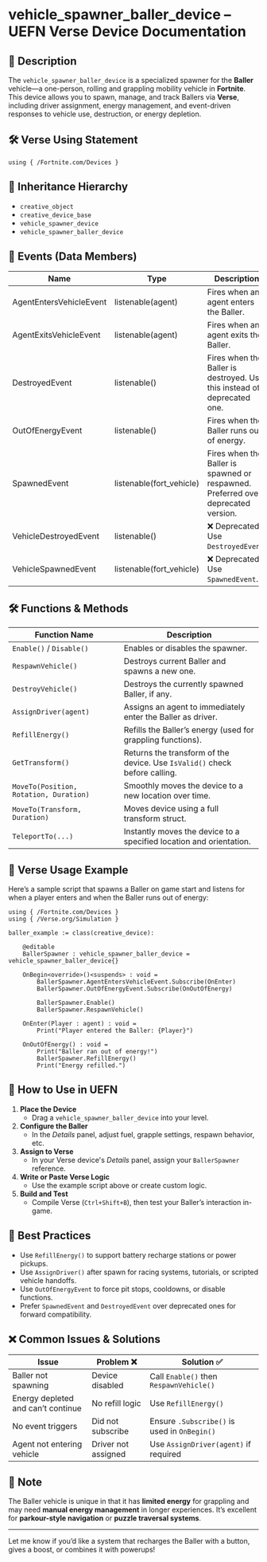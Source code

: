 # vehicle\_spawner\_baller\_device – UEFN Verse Device Documentation

## 🔹 Description

The `vehicle_spawner_baller_device` is a specialized spawner for the **Baller** vehicle—a one-person, rolling and grappling mobility vehicle in **Fortnite**. This device allows you to spawn, manage, and track Ballers via **Verse**, including driver assignment, energy management, and event-driven responses to vehicle use, destruction, or energy depletion.

## 🛠️ Verse Using Statement

```verse
using { /Fortnite.com/Devices }
```

## 🔗 Inheritance Hierarchy

- `creative_object`
- `creative_device_base`
- `vehicle_spawner_device`
- `vehicle_spawner_baller_device`

## 🧹 Events (Data Members)

| Name                    | Type                      | Description                                                                       |
| ----------------------- | ------------------------- | --------------------------------------------------------------------------------- |
| AgentEntersVehicleEvent | listenable(agent)         | Fires when an agent enters the Baller.                                            |
| AgentExitsVehicleEvent  | listenable(agent)         | Fires when an agent exits the Baller.                                             |
| DestroyedEvent          | listenable()              | Fires when the Baller is destroyed. Use this instead of deprecated one.           |
| OutOfEnergyEvent        | listenable()              | Fires when the Baller runs out of energy.                                         |
| SpawnedEvent            | listenable(fort\_vehicle) | Fires when the Baller is spawned or respawned. Preferred over deprecated version. |
| VehicleDestroyedEvent   | listenable()              | ❌ Deprecated. Use `DestroyedEvent`.                                               |
| VehicleSpawnedEvent     | listenable(fort\_vehicle) | ❌ Deprecated. Use `SpawnedEvent`.                                                 |

## 🛠️ Functions & Methods

| Function Name                          | Description                                                                |
| -------------------------------------- | -------------------------------------------------------------------------- |
| `Enable()` / `Disable()`               | Enables or disables the spawner.                                           |
| `RespawnVehicle()`                     | Destroys current Baller and spawns a new one.                              |
| `DestroyVehicle()`                     | Destroys the currently spawned Baller, if any.                             |
| `AssignDriver(agent)`                  | Assigns an agent to immediately enter the Baller as driver.                |
| `RefillEnergy()`                       | Refills the Baller’s energy (used for grappling functions).                |
| `GetTransform()`                       | Returns the transform of the device. Use `IsValid()` check before calling. |
| `MoveTo(Position, Rotation, Duration)` | Smoothly moves the device to a new location over time.                     |
| `MoveTo(Transform, Duration)`          | Moves device using a full transform struct.                                |
| `TeleportTo(...)`                      | Instantly moves the device to a specified location and orientation.        |

## 🔧 Verse Usage Example

Here’s a sample script that spawns a Baller on game start and listens for when a player enters and when the Baller runs out of energy:

```verse
using { /Fortnite.com/Devices }
using { /Verse.org/Simulation }

baller_example := class(creative_device):

    @editable
    BallerSpawner : vehicle_spawner_baller_device = vehicle_spawner_baller_device{}

    OnBegin<override>()<suspends> : void =
        BallerSpawner.AgentEntersVehicleEvent.Subscribe(OnEnter)
        BallerSpawner.OutOfEnergyEvent.Subscribe(OnOutOfEnergy)

        BallerSpawner.Enable()
        BallerSpawner.RespawnVehicle()

    OnEnter(Player : agent) : void =
        Print("Player entered the Baller: {Player}")

    OnOutOfEnergy() : void =
        Print("Baller ran out of energy!")
        BallerSpawner.RefillEnergy()
        Print("Energy refilled.")
```

## 🔧 How to Use in UEFN

1. **Place the Device**
   - Drag a `vehicle_spawner_baller_device` into your level.
2. **Configure the Baller**
   - In the *Details* panel, adjust fuel, grapple settings, respawn behavior, etc.
3. **Assign to Verse**
   - In your Verse device's *Details* panel, assign your `BallerSpawner` reference.
4. **Write or Paste Verse Logic**
   - Use the example script above or create custom logic.
5. **Build and Test**
   - Compile Verse (`Ctrl+Shift+B`), then test your Baller’s interaction in-game.

## 🧠 Best Practices

- Use `RefillEnergy()` to support battery recharge stations or power pickups.
- Use `AssignDriver()` after spawn for racing systems, tutorials, or scripted vehicle handoffs.
- Use `OutOfEnergyEvent` to force pit stops, cooldowns, or disable functions.
- Prefer `SpawnedEvent` and `DestroyedEvent` over deprecated ones for forward compatibility.

## ❌ Common Issues & Solutions

| Issue                              | Problem ❌           | Solution ✅                                   |
| ---------------------------------- | ------------------- | -------------------------------------------- |
| Baller not spawning                | Device disabled     | Call `Enable()` then `RespawnVehicle()`      |
| Energy depleted and can’t continue | No refill logic     | Use `RefillEnergy()`                         |
| No event triggers                  | Did not subscribe   | Ensure `.Subscribe()` is used in `OnBegin()` |
| Agent not entering vehicle         | Driver not assigned | Use `AssignDriver(agent)` if required        |

## 📌 Note

The Baller vehicle is unique in that it has **limited energy** for grappling and may need **manual energy management** in longer experiences. It’s excellent for **parkour-style navigation** or **puzzle traversal systems**.

---

Let me know if you’d like a system that recharges the Baller with a button, gives a boost, or combines it with powerups!

